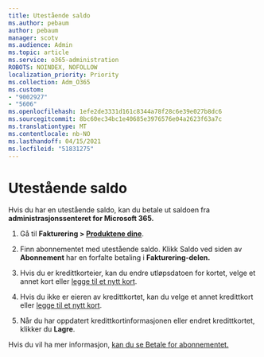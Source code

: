 ```yaml
---
title: Utestående saldo
ms.author: pebaum
author: pebaum
manager: scotv
ms.audience: Admin
ms.topic: article
ms.service: o365-administration
ROBOTS: NOINDEX, NOFOLLOW
localization_priority: Priority
ms.collection: Adm_O365
ms.custom:
- "9002927"
- "5606"
ms.openlocfilehash: 1efe2de3331d161c8344a78f28c6e39e027b8dc6
ms.sourcegitcommit: 8bc60ec34bc1e40685e3976576e04a2623f63a7c
ms.translationtype: MT
ms.contentlocale: nb-NO
ms.lasthandoff: 04/15/2021
ms.locfileid: "51831275"
---
```

# <a name="settle-an-outstanding-balance"></a>Utestående saldo

Hvis du har en utestående saldo, kan du betale ut saldoen fra **administrasjonssenteret for Microsoft 365.**

1. Gå til **Fakturering > [Produktene dine](https://go.microsoft.com/fwlink/p/?linkid=842054)**.

2. Finn abonnementet med utestående saldo. Klikk Saldo ved siden av **Abonnement** har en forfalte betaling i **Fakturering-delen.**

3. Hvis du er kredittkorteier, kan du endre utløpsdatoen for kortet, velge et annet kort eller [legge til et nytt kort](https://docs.microsoft.com/microsoft-365/commerce/billing-and-payments/manage-payment-methods?view=o365-worldwide).

4. Hvis du ikke er eieren av kredittkortet, kan du velge et annet kredittkort eller [legge til et nytt kort](https://docs.microsoft.com/microsoft-365/commerce/billing-and-payments/manage-payment-methods?view=o365-worldwide).

5. Når du har oppdatert kredittkortinformasjonen eller endret kredittkortet, klikker du **Lagre**.

Hvis du vil ha mer informasjon, [kan du se Betale for abonnementet.](https://docs.microsoft.com/microsoft-365/commerce/billing-and-payments/pay-for-your-subscription?view=o365-worldwide)

